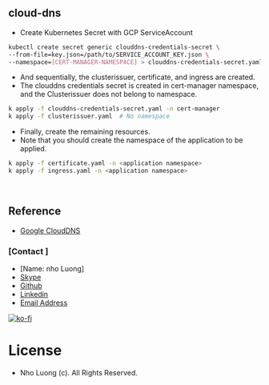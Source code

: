 ## cloud-dns

- Create Kubernetes Secret with GCP ServiceAccount

```bash
kubectl create secret generic clouddns-credentials-secret \
--from-file=key.json=/path/to/SERVICE_ACCOUNT_KEY.json \
--namespace=[CERT-MANAGER-NAMESPACE] > clouddns-credentials-secret.yaml
```

- And sequentially, the clusterissuer, certificate, and ingress are created.
- The clouddns credentials secret is created in cert-manager namespace, and the Clusterissuer does not belong to namespace.

```bash
k apply -f clouddns-credentials-secret.yaml -n cert-manager
k apply -f clusterissuer.yaml  # No namespace
```

- Finally, create the remaining resources.
- Note that you should create the namespace of the application to be applied.

```bash
k apply -f certificate.yaml -n <application namespace>
k apply -f ingress.yaml -n <application namespace>
```

<br/>

## Reference
- [Google CloudDNS](https://cert-manager.io/docs/configuration/acme/dns01/google/)

### [Contact ]
* [Name: nho Luong]
* [Skype](luongutnho_skype)
* [Github](https://github.com/nholuongut/)
* [Linkedin](https://www.linkedin.com/in/nholuong/)
* [Email Address](luongutnho@hotmail.com) 

[![ko-fi](https://ko-fi.com/img/githubbutton_sm.svg)](https://ko-fi.com/nholuong)

# License
* Nho Luong (c). All Rights Reserved.